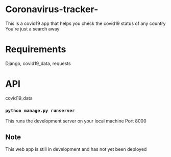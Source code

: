 # Coronavirus-tracker-

This is a covid19 app that helps you check the covid19 status of any country
You're just a search away 

# Requirements

Django,
covid19_data,
requests

# API

covid19_data

### `python manage.py runserver`

This runs the development server on your local machine 
Port 8000

## Note 

This web app is still in development and has not yet been deployed

